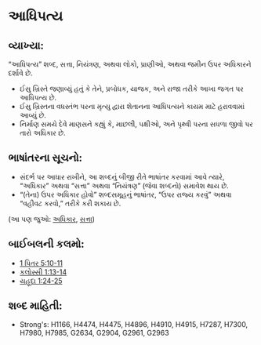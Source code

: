# આધિપત્ય 

## વ્યાખ્યા: 

“આધિપત્ય” શબ્દ, સત્તા, નિયંત્રણ, અથવા લોકો, પ્રાણીઓ, અથવા જમીન ઉપર અધિકારને દર્શાવે છે.

* ઈસુ ખ્રિસ્તે જણાવ્યું હતું કે તેને, પ્રબોધક, યાજક, અને રાજા તરીકે આખા જગત પર આધિપત્ય છે.
* ઈસુ ખ્રિસ્તના વધસ્તંભ પરના મૃત્યુ દ્વારા શેતાનના આધિપત્યને કાયમ માટે હરાવવામાં આવ્યું છે.
* નિર્માણ સમયે દેવે માણસને કહ્યું કે, માછલી, પક્ષીઓ, અને પૃથ્વી પરના સઘળા જીવો પર તારો અધિકાર છે.

## ભાષાંતરના સૂચનો: 

* સંદર્ભ પર આધાર રાખીને, આ શબ્દનું બીજી રીતે ભાષાંતર કરવામાં આવે ત્યારે, “અધિકાર” અથવા “સત્તા” અથવા “નિયંત્રણ” (જેવા શબ્દનો) સમાવેશ થાય છે.
* “(તેના) ઉપર અધિકાર હોવો” શબ્દસમૂહનું ભાષાંતર, “ઉપર રાજ્ય કરવું” અથવા “વહીવટ કરવો,” તરીકે કરી શકાય છે.

(આ પણ જુઓ: [અધિકાર](../kt/authority.md), [સત્તા](../kt/power.md))

## બાઈબલની કલમો: 

* [1 પિતર 5:10-11](rc://gu/tn/help/1pe/05/10)
* [કલોસ્સી 1:13-14](rc://gu/tn/help/col/01/13)
* [યહૂદા 1:24-25](rc://gu/tn/help/jud/01/24)

## શબ્દ માહિતી: 

* Strong's: H1166, H4474, H4475, H4896, H4910, H4915, H7287, H7300, H7980, H7985, G2634, G2904, G2961, G2963
